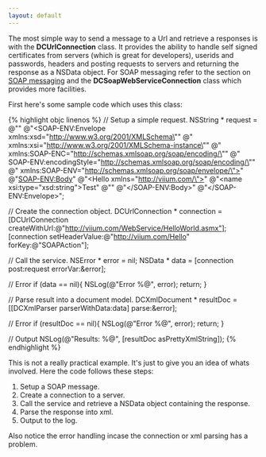 ```yaml
---
layout: default
---
```

	  
The most simple way to send a message to a Url and retrieve a responses is with the **DCUrlConnection** class. It provides the ability to handle self signed certificates from servers (which is great for developers), userids and passwords, headers and posting requests to servers and returning the response as a NSData object. For SOAP messaging refer to the section on [SOAP messaging](messagingWebServices.html) and the **DCSoapWebServiceConnection** class which provides more facilities.

First here's some sample code which uses this class:

{% highlight objc linenos %}
// Setup a simple request.
NSString * request = @"<?xml version=\"1.0\" encoding=\"utf-8\"?>"
	@"<SOAP-ENV:Envelope xmlns:xsd=\"http://www.w3.org/2001/XMLSchema\""
	@" xmlns:xsi=\"http://www.w3.org/2001/XMLSchema-instance\""
	@" xmlns:SOAP-ENC=\"http://schemas.xmlsoap.org/soap/encoding/\""
	@" SOAP-ENV:encodingStyle=\"http://schemas.xmlsoap.org/soap/encoding/\""
	@" xmlns:SOAP-ENV=\"http://schemas.xmlsoap.org/soap/envelope/\">"
	@"<SOAP-ENV:Body>"
	@"<Hello xmlns=\"http://viium.com/\">"
	@"<name xsi:type=\"xsd:string\">Test</name>"
	@"</Hello>"
	@"</SOAP-ENV:Body>"
	@"</SOAP-ENV:Envelope>";

// Create the connection object.
DCUrlConnection * connection = [DCUrlConnection 
	createWithUrl:@"http://viium.com/WebService/HelloWorld.asmx"];
[connection setHeaderValue:@"http://viium.com/Hello" forKey:@"SOAPAction"];

// Call the service.
NSError * error = nil;
NSData * data = [connection post:request errorVar:&error];

// Error 
if (data == nil){
	NSLog(@"Error %@", error);
	return;
}

// Parse result into a document model.
DCXmlDocument * resultDoc = [[DCXmlParser parserWithData:data] parse:&error];

// Error
if (resultDoc == nil){
	NSLog(@"Error %@", error);
	return;
}

// Output
NSLog(@"Results: %@", [resultDoc asPrettyXmlString]);
{% endhighlight %}

This is not a really practical example. It's just to give you an idea of whats involved. Here the code follows these steps:

1. Setup a SOAP message.
1. Create a connection to a server.
1. Call the service and retrieve a NSData object containing the response.
1. Parse the response into xml.
1. Output to the log.

Also notice the error handling incase the connection or xml parsing has a problem.

